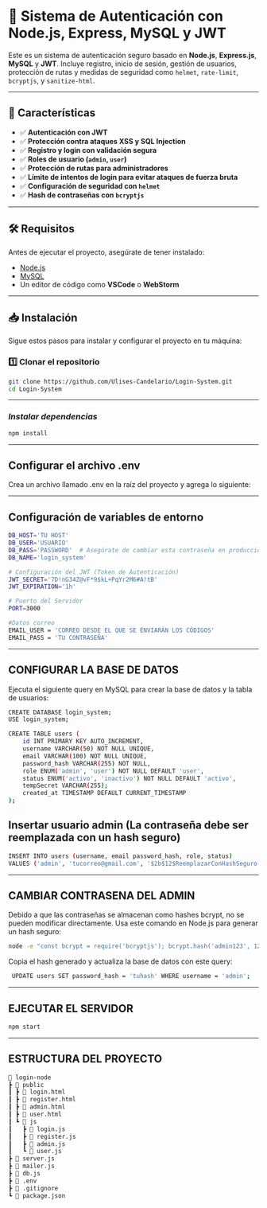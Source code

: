 # 📌 Sistema de Autenticación con Node.js, Express, MySQL y JWT

Este es un sistema de autenticación seguro basado en **Node.js**, **Express.js**, **MySQL** y **JWT**. Incluye registro, inicio de sesión, gestión de usuarios, protección de rutas y medidas de seguridad como `helmet`, `rate-limit`, `bcryptjs`, y `sanitize-html`.

---

## 🚀 **Características**
- ✅ **Autenticación con JWT**
- ✅ **Protección contra ataques XSS y SQL Injection**
- ✅ **Registro y login con validación segura**
- ✅ **Roles de usuario (`admin`, `user`)**
- ✅ **Protección de rutas para administradores**
- ✅ **Límite de intentos de login para evitar ataques de fuerza bruta**
- ✅ **Configuración de seguridad con `helmet`**
- ✅ **Hash de contraseñas con `bcryptjs`**

---

## 🛠 **Requisitos**
Antes de ejecutar el proyecto, asegúrate de tener instalado:
- [Node.js](https://nodejs.org/)
- [MySQL](https://www.mysql.com/)
- Un editor de código como **VSCode** o **WebStorm**

---

## 📥 **Instalación**
Sigue estos pasos para instalar y configurar el proyecto en tu máquina:

### 1️⃣ **Clonar el repositorio**
```bash
git clone https://github.com/Ulises-Candelario/Login-System.git
cd Login-System 
```
---

### *Instalar dependencias*
```bash
npm install
```
---
## Configurar el archivo .env

Crea un archivo llamado .env en la raíz del proyecto y agrega lo siguiente:

---

## Configuración de variables de entorno
```bash
DB_HOST='TU HOST'
DB_USER='USUARIO'
DB_PASS='PASSWORD'  # Asegúrate de cambiar esta contraseña en producción
DB_NAME='login_system'

# Configuración del JWT (Token de Autenticación)
JWT_SECRET='7D!nG34Z@vF*9$kL+PqYr2M6#A!tB'
JWT_EXPIRATION='1h'

# Puerto del Servidor
PORT=3000

#Datos correo
EMAIL_USER = 'CORREO DESDE EL QUE SE ENVIARÁN LOS CÓDIGOS'
EMAIL_PASS = 'TU CONTRASEÑA'
```

---
## CONFIGURAR LA BASE DE DATOS
Ejecuta el siguiente query en MySQL para crear la base de datos y la tabla de usuarios:
```bash
CREATE DATABASE login_system;
USE login_system;

CREATE TABLE users (
    id INT PRIMARY KEY AUTO_INCREMENT,
    username VARCHAR(50) NOT NULL UNIQUE,
    email VARCHAR(100) NOT NULL UNIQUE,
    password_hash VARCHAR(255) NOT NULL,
    role ENUM('admin', 'user') NOT NULL DEFAULT 'user',
    status ENUM('activo', 'inactivo') NOT NULL DEFAULT 'activo',
    tempSecret VARCHAR(255);
    created_at TIMESTAMP DEFAULT CURRENT_TIMESTAMP
);
```
## Insertar usuario admin (La contraseña debe ser reemplazada con un hash seguro)
```bash
INSERT INTO users (username, email password_hash, role, status) 
VALUES ('admin', 'tucorreo@gmail.com', '$2b$12$ReemplazarConHashSeguro', 'admin', 'activo');
```
---
## CAMBIAR CONTRASENA DEL ADMIN
Debido a que las contraseñas se almacenan como hashes bcrypt, no se pueden modificar directamente. Usa este comando en Node.js para generar un hash seguro:
```bash
node -e "const bcrypt = require('bcryptjs'); bcrypt.hash('admin123', 12).then(console.log);"
```
 Copia el hash generado y actualiza la base de datos con este query:
```bash
 UPDATE users SET password_hash = 'tuhash' WHERE username = 'admin';
```
---
 ## EJECUTAR EL SERVIDOR
 ```bash
 npm start
 ```
---
 ## ESTRUCTURA DEL PROYECTO
 ```bash
 📂 login-node
 ┣ 📂 public
 ┃ ┣ 📄 login.html
 ┃ ┣ 📄 register.html
 ┃ ┣ 📄 admin.html
 ┃ ┣ 📄 user.html
 ┃ ┗ 📂 js
 ┃   ┣ 📄 login.js
 ┃   ┣ 📄 register.js
 ┃   ┣ 📄 admin.js
 ┃   ┗ 📄 user.js
 ┣ 📄 server.js
 ┣ 📄 mailer.js
 ┣ 📄 db.js
 ┣ 📄 .env
 ┣ 📄 .gitignore
 ┗ 📄 package.json
```
